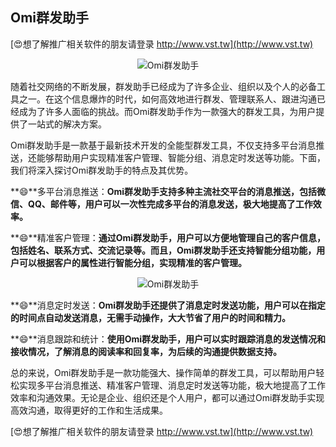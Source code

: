 ## **Omi群发助手**

[😍想了解推广相关软件的朋友请登录 http://www.vst.tw](http://www.vst.tw)

 <center><img src="https://vst.tw/MP4/tuiguang/png/2.png" alt="Omi群发助手"></center>

随着社交网络的不断发展，群发助手已经成为了许多企业、组织以及个人的必备工具之一。在这个信息爆炸的时代，如何高效地进行群发、管理联系人、跟进沟通已经成为了许多人面临的挑战。而Omi群发助手作为一款强大的群发工具，为用户提供了一站式的解决方案。

Omi群发助手是一款基于最新技术开发的全能型群发工具，不仅支持多平台消息推送，还能够帮助用户实现精准客户管理、智能分组、消息定时发送等功能。下面，我们将深入探讨Omi群发助手的特点及其优势。

**😄**多平台消息推送：**Omi群发助手支持多种主流社交平台的消息推送，包括微信、QQ、邮件等，用户可以一次性完成多平台的消息发送，极大地提高了工作效率。**

**😄**精准客户管理：**通过Omi群发助手，用户可以方便地管理自己的客户信息，包括姓名、联系方式、交流记录等。而且，Omi群发助手还支持智能分组功能，用户可以根据客户的属性进行智能分组，实现精准的客户管理。**

 <center><img src="https://vst.tw/MP4/tuiguang/png/5.png" alt="Omi群发助手"></center>

**😄**消息定时发送：**Omi群发助手还提供了消息定时发送功能，用户可以在指定的时间点自动发送消息，无需手动操作，大大节省了用户的时间和精力。**

**😄**消息跟踪和统计：**使用Omi群发助手，用户可以实时跟踪消息的发送情况和接收情况，了解消息的阅读率和回复率，为后续的沟通提供数据支持。**

总的来说，Omi群发助手是一款功能强大、操作简单的群发工具，可以帮助用户轻松实现多平台消息推送、精准客户管理、消息定时发送等功能，极大地提高了工作效率和沟通效果。无论是企业、组织还是个人用户，都可以通过Omi群发助手实现高效沟通，取得更好的工作和生活成果。

[😍想了解推广相关软件的朋友请登录 http://www.vst.tw](http://www.vst.tw)



